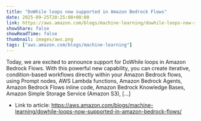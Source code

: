 ```yaml
---
title: "DoWhile loops now supported in Amazon Bedrock Flows"
date: 2025-09-25T20:25:08+00:00
link: https://aws.amazon.com/blogs/machine-learning/dowhile-loops-now-supported-in-amazon-bedrock-flows/
showShare: false
showReadTime: false
thumbnail: images/aws.png
tags: ["aws.amazon.com/blogs/machine-learning"]
---
```

Today, we are excited to announce support for DoWhile loops in Amazon Bedrock Flows. With this powerful new capability, you can create iterative, condition-based workflows directly within your Amazon Bedrock flows, using Prompt nodes, AWS Lambda functions, Amazon Bedrock Agents, Amazon Bedrock Flows inline code, Amazon Bedrock Knowledge Bases, Amazon Simple Storage Service (Amazon S3), […]

- Link to article: https://aws.amazon.com/blogs/machine-learning/dowhile-loops-now-supported-in-amazon-bedrock-flows/